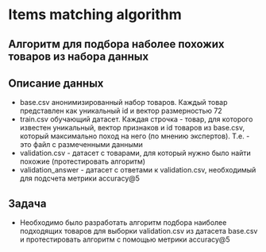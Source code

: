 # Items matching algorithm 
## Алгоритм для подбора наболее похожих товаров из набора данных
## Описание данных
- base.csv анонимизированный набор товаров. Каждый товар представлен как уникальный id и вектор размерностью 72
- train.csv обучающий датасет. Каждая строчка - товар, для которого известен уникальный, вектор признаков и id товаров из base.csv, который максимально поход на него (по мнению экспертов). Т.е. - это файл с размеченными данными
- validation.csv - датасет с товарами, для который нужно было найти похожие (протестировать алгоритм)
- validation_answer - датасет с ответами к validation.csv, необходимый для подсчета метрики accuracy@5
## Задача
- Необходимо было разработать алгоритм подбора наиболее подходящих товаров для выборки validation.csv из датасета base.csv и протестировать алгоритм с помощью метрики accuracy@5
  
